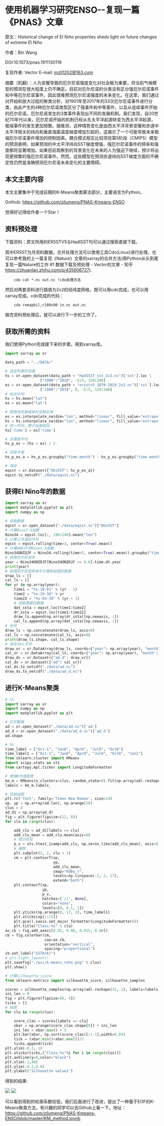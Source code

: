 # 使用机器学习研究ENSO--复现一篇《PNAS》文章

原文：Historical change of El Niño properties sheds light on future changes of extreme El Niño

作者：Bin Wang

DOI:10.1073/pnas.1911130116

复现作者: Vector E-mail: mzll1202@163.com

摘要（机翻）：人为变暖导致的厄尔尼诺强度变化对社会极为重要，但当前气候模型的预测在很大程度上仍不确定。目前对厄尔尼诺的分类没有区分强厄尔尼诺事件和中等厄尔尼诺事件，因此很难预测厄尔尼诺强度的未来变化。在这里，我们通过对开始和放大过程的聚类分析，对1901年至2017年的33次厄尔尼诺事件进行分类，由此产生的4种厄尔尼诺类型区分了强事件和中等事件，以及从连续事件开始的厄尔尼诺。厄尔尼诺发生的3类事件表现出不同的发展机制。我们发现，自20世纪70年代以来，厄尔尼诺开始的机制已经从东太平洋起源转变为西太平洋起源，极端事件的发生更加频繁。据推测，这种情势变化是由西太平洋背景变暖和赤道中太平洋相关的纬向和垂直海面温度梯度增加引起的，这揭示了一个可能导致未来极端厄尔尼诺事件增加的控制因素。耦合模式相互比较项目第5阶段（CMIP5）模型的预测表明，如果预测的中太平洋纬向SST梯度增强，强厄尔尼诺事件的频率和强度都将显著增加。如果目前观察到的背景变化在未来的人为强迫下继续，预计将出现更频繁的强厄尔尼诺事件。然而，这些模型在预测赤道纬向SST梯度方面的不确定性仍然是准确预测厄尔尼诺未来变化的主要障碍。

## 本文主要内容

本文主要集中于完成前期的K-Means聚类算法部分，主要语言为Python。

Gothub: https://github.com/zilumeng/PNAS-Kmeans-ENSO

觉得好记得给作者一个Star！

## 资料预处理

下载资料：原文所用的ERSSTV5与HadISST均可以通过搜索直接下载。

其中ERSST为月资料数据，合并处理方法可以使用工具Cdo(Linux)进行处理，也可以参考我的上一篇复现《Nature》文章的xarray的合并方法(用Python从头到尾复现一篇Nature的工作 #1 数据下载及预处理 - Vector的文章 - 知乎
https://zhuanlan.zhihu.com/p/435606727).

        cdo cat *.nc out.nc !cdo处理方法
然后对两套资料进行插值为2x2的经纬度网格，既可以用cdo完成，也可以用xarray完成。cdo完成的代码：

        cdo remapbil,r180x90 in.nc out.nc

做完资料预处理后，就可以进行下一步的工作了。

## 获取所需的资料

我们使用Python完成接下来的步骤。用到xarray库。

```Python
import xarray as xr

data_path = "../DATA/"

# 选定所需的范围
hs = xr.open_dataset(data_path + "HadISST_sst_2x2.nc")['sst'].loc \
                ["1900":"2018", -5:5, 120:280]
es = xr.open_dataset(data_path + "ersstv5_1870-2019_2x2.nc")['sst'].loc \
                ["1900":"2018", 0, -5:5, 120:280]
# 经向平均
hs = hs.mean("lat")
es = es.mean("lat")

# 使用线性插值弥补空缺区域
es = es.interpolate_na(dim="lon", method="linear", fill_value="extrapolate")
hs = hs.interpolate_na(dim="lon", method="linear", fill_value="extrapolate")
# 同一时间，便于后面相加
hs['time'] = es['time']

# 求算数平均
hs_p_es = (hs + es) / 2.

# 求距平值
hs_p_es_a = hs_p_es.groupby("time.month") - hs_p_es.groupby("time.month").mean()

# 保存
eqsst = xr.Dataset({"ObsSST": hs_p_es_a})
eqsst.to_netcdf("./data/eqsst.nc")

```

## 获得El Nino年的数据

```Python
import xarray as xr
import matplotlib.pyplot as plt
import numpy as np

# 读取数据
eqsst = xr.open_dataset("./data/eqsst.nc")["ObsSST"]
# 计算Nino3.4指数
Nino34 = eqsst.loc[:, 190:240].mean("lon")
# 计算三月滑动平均
eqsst = eqsst.rolling(time=3, center=True).mean()
# 计算ONDJF的Nino3.4指数
Nino34ONIDJF = Nino34.rolling(time=5, center=True).mean().groupby("time.month")[12][:-1]
# 获得厄尔尼诺年
year = Nino34ONIDJF[Nino34ONIDJF >= 0.6].time.dt.year
print(year)
# 获得厄尔尼诺年用于计算和绘图的数据
draw_ls = []
cal_ls = []
for yr in np.array(year):
    time1 = "%s-10-01" % (yr - 1)
    time2 = "%s-10-30" % yr
    time22 = "%s-03-30" % (yr + 1)
    # 选取需要的数据
    dat_ssta = eqsst.loc[time1:time2]
    dr_ssta = eqsst.loc[time1:time22]
    draw_ls.append(np.array(dr_ssta)[np.newaxis, :])
    cal_ls.append(np.array(dat_ssta)[np.newaxis, :])
# 合并
draw_ls = np.concatenate(draw_ls, axis=0)
cal_ls = np.concatenate(cal_ls, axis=0)
print(draw_ls.shape, cal_ls.shape)
# 保存为nc文件
draw_xr = xr.DataArray(draw_ls, coords={"year": np.array(year), "month": np.arange(18), "lon": eqsst.lon})
cal_xr = xr.DataArray(cal_ls, coords={"year": np.array(year), "month": np.arange(13), "lon": eqsst.lon})
draw_ds = xr.Dataset({"ad_d": draw_xr})
cal_ds = xr.Dataset({"ad": cal_xr})
cal_ds.to_netcdf("./data/ad.nc")
draw_ds.to_netcdf("./data/ad_d.nc")
```

## 进行K-Means聚类

```Python
# %%
import xarray as xr
import numpy as np
import matplotlib.pyplot as plt

# 打开数据
ad = xr.open_dataset("./data/ad.nc")['ad']
ad_d = xr.open_dataset("./data/ad_d.nc")['ad_d']
ad.shape

# %%
time_label = ["Oct-1", "Jan0", "Apr0", "Jul0", "Oct0"]
time_label1 = ["Oct-1", "Jan0", "Apr0", "Jul0", "Oct0", "Jan1"]
from sklearn.cluster import KMeans
import scipy.stats as sts
from cartopy.mpl.ticker import LongitudeFormatter

# 使用K均值聚类
km_m = KMeans(n_clusters=clus, random_state=0).fit(np.array(ad).reshape(32,-1))
labels = km_m.labels_

# 开始绘图
plt.rc('font', family='Times New Roman', size=14)
xp, yp = np.array(ad.lon), np.arange(18)
clus = 4
ad_d1 = np.array(ad_d)
fig = plt.figure(figsize=(12, 8))
for clu in range(clus):

    add_clu = ad_d1[labels == clu]
    add_clu_mean = add_clu.mean(axis=0)
    # 统计检验
    p_v = sts.ttest_1samp(add_clu, np.zeros_like(add_clu_mean), axis=0).pvalue
    # 画图
    plt.subplot(2, 2, clu + 1)
    cm = plt.contourf(xp,
                      yp,
                      add_clu_mean,
                      cmap="RdBu_r",
                      levels=np.linspace(-2, 2, 17),
                      extend="both")
    plt.contourf(xp,
                 yp,
                 p_v,
                 hatches=['//', None],
                 colors="none",
                 levels=[0, 0.1, 1])
    plt.yticks(np.arange(0, 17, 3), time_label1)
    plt.xticks(xp[::15])
    plt.gca().xaxis.set_major_formatter(LongitudeFormatter())
    plt.title("Class-%s" % clu)
ax_cb = fig.add_axes([0.92, 0.08, 0.015, 0.80])
cb = fig.colorbar(cm,
                  cax=ax_cb,
                  orientation="vertical",
                  spacing="proportional")
cb.set_label("SSTA(K)")
# plt.tight_layout()
plt.savefig("./pic/k-means_re%s.png" % clus)
plt.show()

# 计算silhouette_score
from sklearn.metrics import silhouette_score, silhouette_samples

scores = silhouette_samples(np.array(ad).reshape(32,-1), labels=labels)
ini_len = 0
fig = plt.figure(figsize=[6, 4])
ticks = []
# 绘图
for clu in range(clus):

    score_clas = scores[labels == clu]
    xbar = np.arange(score_clas.shape[0]) + ini_len
    ini_len = xbar.max() + 3
    plt.bar(xbar, np.sort(score_clas)[::-1],width=0.85)
    tick = (xbar.min()+xbar.max())/2
    ticks.append(tick)
plt.ylim(-0.2, 1)
plt.xticks(ticks,["Class-%s"%i for i in range(clus)])
plt.axhline(y=0,color="black")
plt.xlim(-2,40)
plt.ylim(-0.2,0.8)
plt.ylabel("Silhouette values")
```
得到的结果:

![](./pic/k-means_re4.png)
![](./pic/sc.png)

可以看到得到的轮廓系数较低，我们后面进行了改进，提出了一种基于EOF的K-Means聚类方法，有兴趣的同学可以去Github上看一下。地址：https://github.com/zilumeng/PNAS-Kmeans-ENSO/blob/master/KM_method.ipynb




